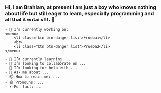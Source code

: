 ### Hi, I am Brahiam, at present I am just a boy who knows nothing about life but still eager to learn, especially programming and all that it entails!!!. 👋


    - 🔭 I’m currently working on:
    <menu>
        <li class="btn btn-danger list">Prueba1</li>
        <br>
        <li class="btn btn-danger list">Prueba2</li>
    </menu>
    
    - 🌱 I’m currently learning ...
    - 👯 I’m looking to collaborate on ...
    - 🤔 I’m looking for help with ...
    - 💬 Ask me about ...
    - 📫 How to reach me: ...
    - 😄 Pronouns: ...
    - ⚡ Fun fact: ...



